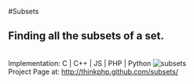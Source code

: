 #Subsets
## Finding all the subsets of a set.
<br/>
Implementation: C | C++ | JS | PHP | Python
<img src="http://farm8.staticflickr.com/7044/6845176197_34f3b6aa73_z.jpg" alt="subsets" title="subsets"/>
<br/>
Project Page at: <a href="http://thinkphp.github.com/subsets">http://thinkphp.github.com/subsets/</a>